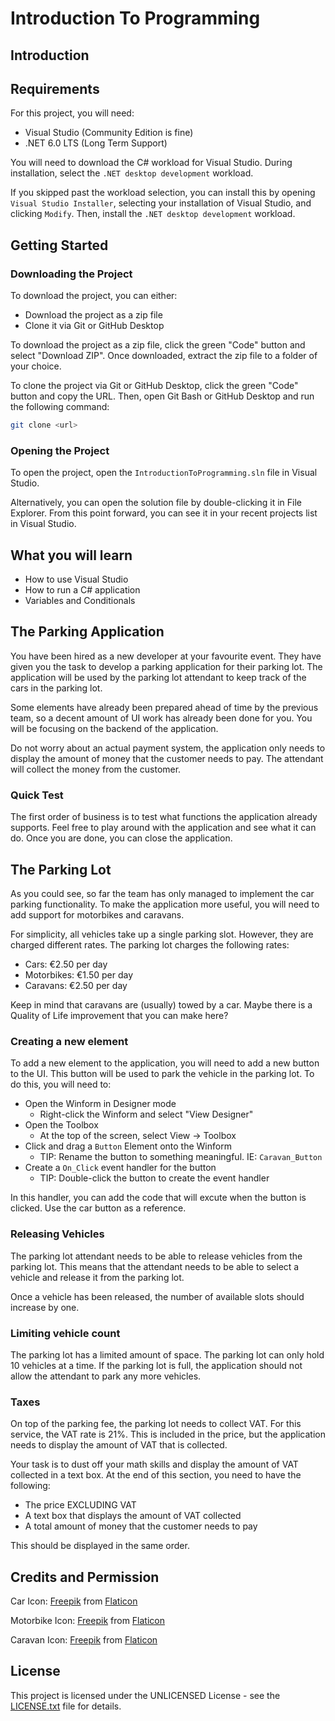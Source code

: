 # Introduction To Programming

## Introduction

## Requirements

For this project, you will need:

- Visual Studio (Community Edition is fine)
- .NET 6.0 LTS (Long Term Support)

You will need to download the C# workload for Visual Studio. During installation, select the `.NET desktop development` workload.

If you skipped past the workload selection, you can install this by opening `Visual Studio Installer`, selecting your installation of Visual Studio, and clicking `Modify`. Then, install the `.NET desktop development` workload.

## Getting Started

### Downloading the Project

To download the project, you can either:

- Download the project as a zip file
- Clone it via Git or GitHub Desktop

To download the project as a zip file, click the green "Code" button and select "Download ZIP". Once downloaded, extract the zip file to a folder of your choice.

To clone the project via Git or GitHub Desktop, click the green "Code" button and copy the URL. Then, open Git Bash or GitHub Desktop and run the following command:

```bash
git clone <url>
```

### Opening the Project

To open the project, open the `IntroductionToProgramming.sln` file in Visual Studio.

Alternatively, you can open the solution file by double-clicking it in File Explorer.
From this point forward, you can see it in your recent projects list in Visual Studio.

## What you will learn

- How to use Visual Studio
- How to run a C# application
- Variables and Conditionals

## The Parking Application

You have been hired as a new developer at your favourite event. They have given you the task to develop a parking application for their parking lot. The application will be used by the parking lot attendant to keep track of the cars in the parking lot.

Some elements have already been prepared ahead of time by the previous team, so a decent amount of UI work has already been done for you. You will be focusing on the backend of the application.

Do not worry about an actual payment system, the application only needs to display the amount of money that the customer needs to pay. The attendant will collect the money from the customer.

### Quick Test

The first order of business is to test what functions the application already supports.
Feel free to play around with the application and see what it can do. Once you are done, you can close the application.

## The Parking Lot

As you could see, so far the team has only managed to implement the car parking functionality. To make the application more useful, you will need to add support for motorbikes and caravans.

For simplicity, all vehicles take up a single parking slot. However, they are charged different rates. The parking lot charges the following rates:

- Cars: €2.50 per day
- Motorbikes: €1.50 per day
- Caravans: €2.50 per day

Keep in mind that caravans are (usually) towed by a car. Maybe there is a Quality of Life improvement that you can make here?

### Creating a new element

To add a new element to the application, you will need to add a new button to the UI. This button will be used to park the vehicle in the parking lot. To do this, you will need to:

- Open the Winform in Designer mode
  - Right-click the Winform and select "View Designer"
- Open the Toolbox
  - At the top of the screen, select View -> Toolbox
- Click and drag a `Button` Element onto the Winform
  - TIP: Rename the button to something meaningful. IE: `Caravan_Button`
- Create a `On_Click` event handler for the button
  - TIP: Double-click the button to create the event handler

In this handler, you can add the code that will excute when the button is clicked. Use the car button as a reference.

### Releasing Vehicles

The parking lot attendant needs to be able to release vehicles from the parking lot. This means that the attendant needs to be able to select a vehicle and release it from the parking lot.

Once a vehicle has been released, the number of available slots should increase by one.

### Limiting vehicle count

The parking lot has a limited amount of space. The parking lot can only hold 10 vehicles at a time. If the parking lot is full, the application should not allow the attendant to park any more vehicles.

### Taxes

On top of the parking fee, the parking lot needs to collect VAT. For this service, the VAT rate is 21%. This is included in the price, but the application needs to display the amount of VAT that is collected.

Your task is to dust off your math skills and display the amount of VAT collected in a text box. At the end of this section, you need to have the following:

- The price EXCLUDING VAT
- A text box that displays the amount of VAT collected
- A total amount of money that the customer needs to pay

This should be displayed in the same order.

## Credits and Permission

Car Icon: [Freepik](https://www.freepik.com) from [Flaticon](https://www.flaticon.com/)

Motorbike Icon: [Freepik](https://www.freepik.com) from [Flaticon](https://www.flaticon.com/)

Caravan Icon: [Freepik](https://www.freepik.com) from [Flaticon](https://www.flaticon.com/)

## License

This project is licensed under the UNLICENSED License - see the [LICENSE.txt](LICENSE.txt) file for details.
